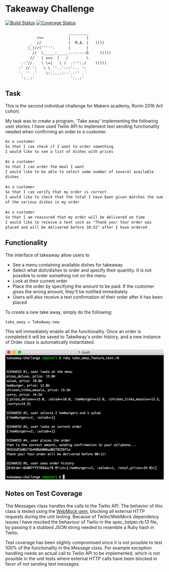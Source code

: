 Takeaway Challenge
==================

[![Build Status](https://travis-ci.org/festinalent3/takeaway-challenge.svg?branch=master)](https://travis-ci.org/festinalent3/takeaway-challenge)  [![Coverage Status](https://coveralls.io/repos/github/festinalent3/takeaway-challenge/badge.svg?branch=master)](https://coveralls.io/github/festinalent3/takeaway-challenge?branch=master)



```
                            _________
              r==           |       |
           _  //            |  M.A. |   ))))
          |_)//(''''':      |       |
            //  \_____:_____.-------D     )))))
           //   | ===  |   /        \
       .:'//.   \ \=|   \ /  .:'':./    )))))
      :' // ':   \ \ ''..'--:'-.. ':
      '. '' .'    \:.....:--'.-'' .'
       ':..:'                ':..:'

 ```


Task
-----

This is the second individual challenge for Makers academy, Ronin 2016 Aril cohort.

My task was to create a program, 'Take away' implementing the following user stories. I have used Twilio
API to implement text sending functionality needed when confirming an order to a customer.

```
As a customer
So that I can check if I want to order something
I would like to see a list of dishes with prices

As a customer
So that I can order the meal I want
I would like to be able to select some number of several available dishes

As a customer
So that I can verify that my order is correct
I would like to check that the total I have been given matches the sum of the various dishes in my order

As a customer
So that I am reassured that my order will be delivered on time
I would like to receive a text such as "Thank you! Your order was placed and will be delivered before 18:52" after I have ordered
```

Functionality
-------------

The interface of takeaway allow users to
* See a menu containing available dishes for takeaway
* Select what dish/dishes to order and specify their quantity. It is not possible to order something not on the menu
* Look at their current order
* Place the order by specifying the amount to be paid. If the customer gives the wrong amount, they'll be notified immediately
* Users will also receive a text confirmation of their order after it has been placed

To create a new take away, simply do the following:

```
take_away = TakeAway.new
```

This will immediately enable all the functionality. Once an order is completed it will be saved to TakeAway's order history, and a new instance of Order class is automatically instantiated.


![irb feature test](https://github.com/festinalent3/takeaway-challenge/blob/master/images/irb.png "irb feature test")



Notes on Test Coverage
------------------

The Messages class handles the calls to the Twilio API. The behavior of this class is tested using the [WebMock gem](https://github.com/bblimke/webmock), blocking all external HTTP requests during the unit testing. Because of Twilio/WebMock dependency issues I have mocked the behaviour of Twilio in the spec_helper.rb:13 file, by passing it a stubbed JSON string needed to resemble a Ruby hash in Twilio.

Test coverage has been slightly compromised since it is not possible to test 100% of the functionality in the Message class. For example exception handling needs an actual call to Twilio API to be implemented, which is not possible in the unit tests where external HTTP calls have been blocked in favor of not sending text messages.
